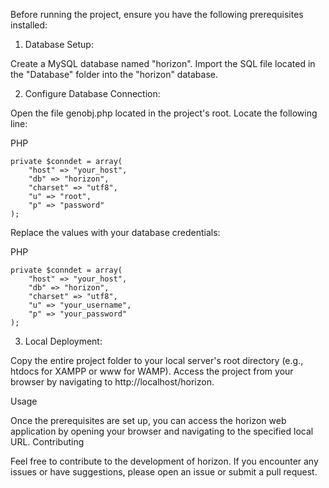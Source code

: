 Before running the project, ensure you have the following prerequisites installed:

1. Database Setup:

Create a MySQL database named "horizon". Import the SQL file located in the "Database" folder into the "horizon" database.

2. Configure Database Connection:

Open the file genobj.php located in the project's root. Locate the following line:

PHP

    private $conndet = array(
        "host" => "your_host",
        "db" => "horizon",
        "charset" => "utf8",
        "u" => "root",
        "p" => "password"
    );  

Replace the values with your database credentials:

PHP

    private $conndet = array(
        "host" => "your_host",
        "db" => "horizon",
        "charset" => "utf8",
        "u" => "your_username",
        "p" => "your_password"
    );

3. Local Deployment:

Copy the entire project folder to your local server's root directory (e.g., htdocs for XAMPP or www for WAMP). Access the project from your browser by navigating to http://localhost/horizon.

Usage

Once the prerequisites are set up, you can access the horizon web application by opening your browser and navigating to the specified local URL. Contributing

Feel free to contribute to the development of horizon. If you encounter any issues or have suggestions, please open an issue or submit a pull request.
